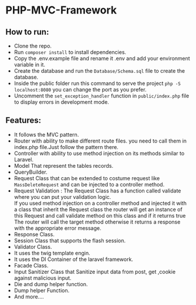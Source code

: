 # PHP-MVC-Framework

## How to run:

- Clone the repo.
- Run `composer install` to install dependencies.
- Copy the .env.example file and rename it .env and add your environment variable in it.
- Create the database and run the `Database/Schema.sql` file to create the database.
- Inside the public folder run this command to serve the project  `php -S localhost:8080`  you can change the port as you prefer.
- Uncomment the `set_exception_handler` function in `public/index.php` file to display errors in development mode.


## Features:

- It follows the MVC pattern.
- Router with ability to make different route files. you need to call them in index.php file.Just follow the pattern there.
- Controller with ability to use method injection on its methods similar to Laravel.
- Model That represent the tables records.
- QueryBuilder.
- Request Class that can be extended to costume request like `MassDeleteRequest` and can be injected to a controller method.
- Request Validation : The Request Class has a function called validate where you can put your validation logic.  
  If you used method injection on a controller method and injected it with a class that inherit the Request class the router will get an instance of this Request and 
  call validate method on this class and if it returns true The router will call the target method otherwise it returns a response with the 
  appropriate error message.
- Response Class.
- Session Class that supports the flash session.
- Validator Class.
- It uses the twig template engin.
- It uses the DI Container of the laravel framework.
- Facade Class.
- Input Sanitizer Class that Sanitize input data from post, get ,cookie against malicious input.
- Die and dump helper function.
- Dump helper Function.
- And more....

